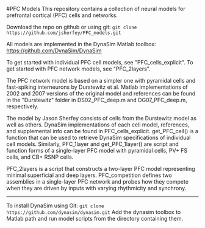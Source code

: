 #PFC Models
This repository contains a collection of neural models for prefrontal cortical (PFC) cells and networks.

Download the repo on github or using git: `git clone https://github.com/jsherfey/PFC_models.git`

All models are implemented in the DynaSim Matlab toolbox: https://github.com/DynaSim/DynaSim

To get started with individual PFC cell models, see "PFC_cells_explicit". To get started with PFC network models, see "PFC_2layers".

The PFC network model is based on a simpler one with pyramidal cells and fast-spiking interneurons by Durstewitz et al. Matlab implementations of 2002 and 2007 versions of the original model and references can be found in the "Durstewitz" folder in DS02_PFC_deep.m and DG07_PFC_deep.m, respectively.

The model by Jason Sherfey consists of cells from the Durstewitz model as well as others. DynaSim implementations of each cell model, references, and supplemental info can be found in PFC_cells_explicit. get_PFC_cell() is a function that can be used to retrieve DynaSim specifications of individual cell models. Similarly, PFC_1layer and get_PFC_1layer() are script and function forms of a single-layer PFC model with pyramidal cells, PV+ FS cells, and CB+ RSNP cells. 

PFC_2layers is a script that constructs a two-layer PFC model representing minimal superficial and deep layers.
PFC_competition defines two assemblies in a single-layer PFC network and probes how they compete when they are driven by inputs with varying rhythmicity and synchrony.

------------------------------------------------------------

To install DynaSim using Git: `git clone https://github.com/dynasim/dynasim.git`
Add the dynasim toolbox to Matlab path and run model scripts from the directory containing them.

